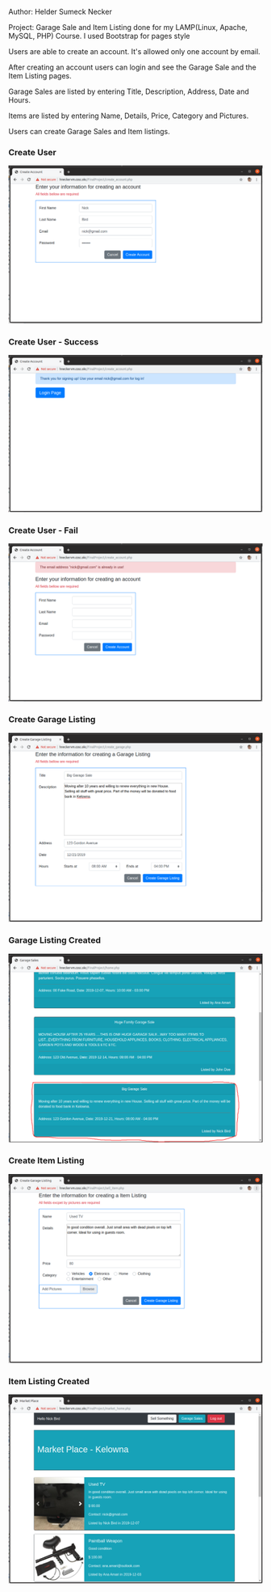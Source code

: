 Author: Helder Sumeck Necker

Project: Garage Sale and Item Listing done for my LAMP(Linux, Apache, MySQL, PHP) Course. I used Bootstrap for pages style

Users are able to create an account. It's allowed only one account by email.

After creating an account users can login and see the Garage Sale and the Item Listing pages.

Garage Sales are listed by entering Title, Description, Address, Date and Hours.

Items are listed by entering Name, Details, Price, Category and Pictures.

Users can create Garage Sales and Item listings.


### Create User
![Create account](https://github.com/heldernecker/market-place-php-site/blob/master/screenshots/create_account.png)

### Create User - Success
![Create account](https://github.com/heldernecker/market-place-php-site/blob/master/screenshots/create_account_success.png)

### Create User - Fail
![Create account](https://github.com/heldernecker/market-place-php-site/blob/master/screenshots/create_account_fail.png)

### Create Garage Listing
![Create account](https://github.com/heldernecker/market-place-php-site/blob/master/screenshots/create_garage_listing.png)

### Garage Listing Created
![Create account](https://github.com/heldernecker/market-place-php-site/blob/master/screenshots/garage_listing_created.png)

### Create Item Listing
![Create account](https://github.com/heldernecker/market-place-php-site/blob/master/screenshots/create_item_listing.png)

### Item Listing Created
![Create account](https://github.com/heldernecker/market-place-php-site/blob/master/screenshots/item_listing_created.png)

